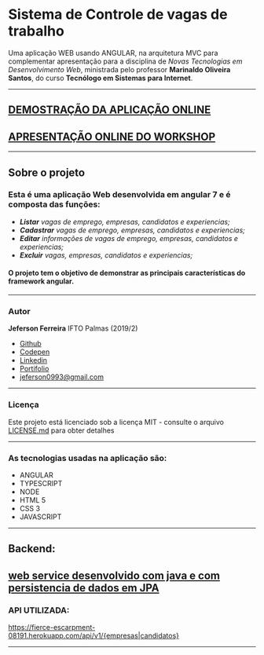 # Sistema de Controle de vagas de trabalho

Uma aplicação WEB usando ANGULAR, na arquitetura MVC para complementar apresentação para a disciplina de *Novas Tecnologias em Desenvolvimento Web*, ministrada pelo professor **Marinaldo Oliveira Santos**, do curso **Tecnólogo em Sistemas para Internet**.

***
## [DEMOSTRAÇÃO DA APLICAÇÃO ONLINE](https://jeferson0993.github.io/AngularWorkShop/)

## [APRESENTAÇÃO ONLINE DO WORKSHOP](http://bit.do/angularjf)
***

## Sobre o projeto

### Esta é uma aplicação Web desenvolvida em angular 7 e é composta das funções:

* ***Listar** vagas de emprego, empresas, candidatos e experiencias;*
* ***Cadastrar** vagas de emprego, empresas, candidatos e experiencias;*
* ***Editar** informações de vagas de emprego, empresas, candidatos e experiencias;*
* ***Excluir** vagas, empresas, candidatos e experiencias;*

#### O projeto tem o objetivo de demonstrar as principais características do framework angular.

***

### Autor

**Jeferson Ferreira** IFTO Palmas (2019/2)

* [Github](https://github.com/jeferson0993)
* [Codepen](https://codepen.io/jeferson0993)
* [Linkedin](https://www.linkedin.com/in/jeferson-ferreira-4a036b143)
* [Portifolio](http://www.jeferson.tk)
* jeferson0993@gmail.com

---

### Licença
Este projeto está licenciado sob a licença MIT - consulte o arquivo [LICENSE.md](LICENSE) para obter detalhes

---

### As tecnologias usadas na aplicação são:

* ANGULAR
* TYPESCRIPT
* NODE
* HTML 5
* CSS 3
* JAVASCRIPT

---

## Backend:

## [web service desenvolvido com java e com persistencia de dados em JPA](https://github.com/jeferson0993/Web-Service-REST-java)

### API UTILIZADA:
https://fierce-escarpment-08191.herokuapp.com/api/v1/{empresas|candidatos}

---

